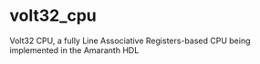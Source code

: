 # volt32_cpu
Volt32 CPU, a fully Line Associative Registers-based CPU being implemented in the Amaranth HDL
